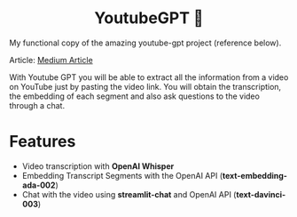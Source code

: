<h1 align="center">
YoutubeGPT 🤖
</h1>

My functional copy of the amazing youtube-gpt project (reference below).


Article: <a href="https://medium.com/@dan.avila7/youtube-gpt-start-a-chat-with-a-video-efe92a499e60">Medium Article</a>

With Youtube GPT you will be able to extract all the information from a video on YouTube just by pasting the video link.
You will obtain the transcription, the embedding of each segment and also ask questions to the video through a chat.

# Features

- Video transcription with **OpenAI Whisper**
- Embedding Transcript Segments with the OpenAI API (**text-embedding-ada-002**)
- Chat with the video using **streamlit-chat** and OpenAI API (**text-davinci-003**)

